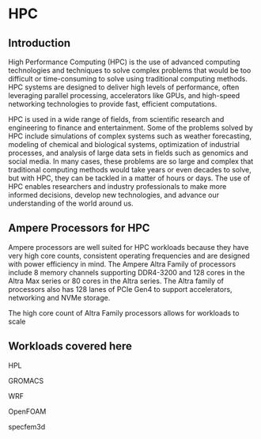 # HPC


## Introduction

High Performance Computing (HPC) is the use of advanced computing technologies and techniques to solve complex problems that would be too difficult or time-consuming to solve using traditional computing methods. HPC systems are designed to deliver high levels of performance, often leveraging parallel processing, accelerators like GPUs, and high-speed networking technologies to provide fast, efficient computations. 

HPC is used in a wide range of fields, from scientific research and engineering to finance and entertainment. Some of the problems solved by HPC include simulations of complex systems such as weather forecasting, modeling of chemical and biological systems, optimization of industrial processes, and analysis of large data sets in fields such as genomics and social media. In many cases, these problems are so large and complex that traditional computing methods would take years or even decades to solve, but with HPC, they can be tackled in a matter of hours or days. The use of HPC enables researchers and industry professionals to make more informed decisions, develop new technologies, and advance our understanding of the world around us. 

## Ampere Processors for HPC 

Ampere processors are well suited for HPC workloads because they have very high core counts, consistent operating frequencies and are designed with power efficiency in mind.  The Ampere Altra Family of processors include 8 memory channels supporting DDR4-3200 and 128 cores in the Altra Max series or 80 cores in the Altra series. The Altra family of processors also has 128 lanes of PCIe Gen4 to support accelerators, networking and NVMe storage. 

The high core count of Altra Family processors allows for workloads to scale

## Workloads covered here
HPL

GROMACS

WRF

OpenFOAM

specfem3d
